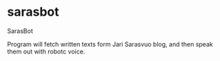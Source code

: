 # sarasbot
SarasBot

Program will fetch written texts form Jari Sarasvuo blog, and then speak them out with robotc voice.
